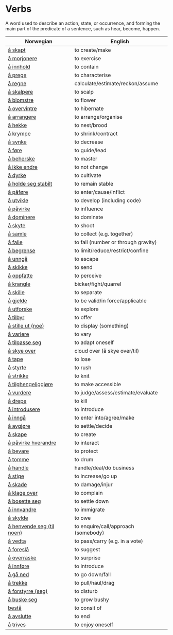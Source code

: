 # Verbs

A word used to describe an action, state, or occurrence, and forming the main part of the predicate of a sentence, such as hear, become, happen.

| Norwegian | English |
| --- | --- |
| [å skapt](https://www.ordnett.no/search?language=no&phrase=å%20skapt) | to create/make |
| [å morjonere](https://www.ordnett.no/search?language=no&phrase=å%20morjonere) | to exercise |
| [å innhold](https://www.ordnett.no/search?language=no&phrase=å%20innhold) | to contain |
| [å prege](https://www.ordnett.no/search?language=no&phrase=å%20prege) | to characterise |
| [å regne](https://www.ordnett.no/search?language=no&phrase=å%20regne) | calculate/estimate/reckon/assume |
| [å skalpere](https://www.ordnett.no/search?language=no&phrase=å%20skalpere) | to scalp |
| [å blomstre](https://www.ordnett.no/search?language=no&phrase=å%20blomstre) | to flower |
| [å overvintre](https://www.ordnett.no/search?language=no&phrase=å%20overvintre) | to hibernate |
| [å arrangere](https://www.ordnett.no/search?language=no&phrase=å%20arrangere) | to arrange/organise |
| [å hekke](https://www.ordnett.no/search?language=no&phrase=å%20hekke) | to nest/brood |
| [å krympe](https://www.ordnett.no/search?language=no&phrase=å%20krympe) | to shrink/contract |
| [å synke](https://www.ordnett.no/search?language=no&phrase=å%20synke) | to decrease |
| [å føre](https://www.ordnett.no/search?language=no&phrase=å%20føre) | to guide/lead |
| [å beherske](https://www.ordnett.no/search?language=no&phrase=å%20beherske) | to master |
| [å ikke endre](https://www.ordnett.no/search?language=no&phrase=å%20ikke%20endre) | to not change |
| [å dyrke](https://www.ordnett.no/search?language=no&phrase=å%20dyrke) | to cultivate |
| [å holde seg stabilt](https://www.ordnett.no/search?language=no&phrase=å%20holde%20seg%20stabilt) | to remain stable |
| [å påføre](https://www.ordnett.no/search?language=no&phrase=å%20påføre) | to enter/cause/inflict |
| [å utvikle](https://www.ordnett.no/search?language=no&phrase=å%20utvikle) | to develop (including code) |
| [å påvirke](https://www.ordnett.no/search?language=no&phrase=å%20påvirke) | to influence |
| [å dominere](https://www.ordnett.no/search?language=no&phrase=å%20dominere) | to dominate |
| [å skyte](https://www.ordnett.no/search?language=no&phrase=å%20skyte) | to shoot |
| [å samle](https://www.ordnett.no/search?language=no&phrase=å%20samle) | to collect (e.g. together) |
| [å falle](https://www.ordnett.no/search?language=no&phrase=å%20falle) | to fall (number or through gravity) |
| [å begrense](https://www.ordnett.no/search?language=no&phrase=å%20begrense) | to limit/reduce/restrict/confine |
| [å unngå](https://www.ordnett.no/search?language=no&phrase=å%20unngå) | to escape |
| [å skikke](https://www.ordnett.no/search?language=no&phrase=å%20skikke) | to send |
| [å oppfatte](https://www.ordnett.no/search?language=no&phrase=å%20oppfatte) | to perceive |
| [å krangle](https://www.ordnett.no/search?language=no&phrase=å%20krangle) | bicker/fight/quarrel |
| [å skille](https://www.ordnett.no/search?language=no&phrase=å%20skille) | to separate |
| [å gjelde](https://www.ordnett.no/search?language=no&phrase=å%20gjelde) | to be valid/in force/applicable |
| [å utforske](https://www.ordnett.no/search?language=no&phrase=å%20utforske) | to explore |
| [å tilbyr](https://www.ordnett.no/search?language=no&phrase=å%20tilbyr) | to offer |
| [å stille ut (noe)](https://www.ordnett.no/search?language=no&phrase=å%20stille%20ut%20(noe)) | to display (something) |
| [å variere](https://www.ordnett.no/search?language=no&phrase=å%20variere) | to vary |
| [å tilpasse seg](https://www.ordnett.no/search?language=no&phrase=å%20tilpasse%20seg) | to adapt oneself |
| [å skye over](https://www.ordnett.no/search?language=no&phrase=å%20skye%20over) | cloud over (å skye over/til) |
| [å tape](https://www.ordnett.no/search?language=no&phrase=å%20tape) | to lose |
| [å styrte](https://www.ordnett.no/search?language=no&phrase=å%20styrte) | to rush |
| [å strikke](https://www.ordnett.no/search?language=no&phrase=å%20strikke) | to knit |
| [å tilghengeliggjøre](https://www.ordnett.no/search?language=no&phrase=å%20tilghengeliggjøre) | to make accessible |
| [å vurdere](https://www.ordnett.no/search?language=no&phrase=å%20vurdere) | to judge/assess/estimate/evaluate |
| [å drepe](https://www.ordnett.no/search?language=no&phrase=å%20drepe) | to kill |
| [å introdusere](https://www.ordnett.no/search?language=no&phrase=å%20introdusere) | to introduce |
| [å inngå](https://www.ordnett.no/search?language=no&phrase=å%20inngå) | to enter into/agree/make |
| [å avgjøre](https://www.ordnett.no/search?language=no&phrase=å%20avgjøre) | to settle/decide |
| [å skape](https://www.ordnett.no/search?language=no&phrase=å%20skape) | to create |
| [å påvirke hverandre](https://www.ordnett.no/search?language=no&phrase=å%20påvirke%20hverandre) | to interact |
| [å bevare](https://www.ordnett.no/search?language=no&phrase=å%20bevare) | to protect |
| [å tomme](https://www.ordnett.no/search?language=no&phrase=å%20tomme) | to drum |
| [å handle](https://www.ordnett.no/search?language=no&phrase=å%20handle) | handle/deal/do business |
| [å stige](https://www.ordnett.no/search?language=no&phrase=å%20stige) | to increase/go up |
| [å skade](https://www.ordnett.no/search?language=no&phrase=å%20skade) | to damage/injur |
| [å klage over](https://www.ordnett.no/search?language=no&phrase=å%20klage%20over) | to complain |
| [å bosette seg](https://www.ordnett.no/search?language=no&phrase=å%20bosette%20seg) | to settle down |
| [å innvandre](https://www.ordnett.no/search?language=no&phrase=å%20innvandre) | to immigrate |
| [å skylde](https://www.ordnett.no/search?language=no&phrase=å%20skylde) | to owe |
| [å henvende seg (til noen)](https://www.ordnett.no/search?language=no&phrase=å%20henvende%20seg%20(til%20noen)) | to enquire/call/approach (somebody) |
| [å vedta](https://www.ordnett.no/search?language=no&phrase=å%20vedta) | to pass/carry (e.g. in a vote) |
| [å foreslå](https://www.ordnett.no/search?language=no&phrase=å%20foreslå) | to suggest |
| [å overraske](https://www.ordnett.no/search?language=no&phrase=å%20overraske) | to surprise |
| [å innføre](https://www.ordnett.no/search?language=no&phrase=å%20innføre) | to introduce |
| [å gå ned](https://www.ordnett.no/search?language=no&phrase=å%20gå%20ned) | to go down/fall |
| [å trekke](https://www.ordnett.no/search?language=no&phrase=å%20trekke) | to pull/haul/drag |
| [å forstyrre (seg)](https://www.ordnett.no/search?language=no&phrase=å%20forstyrre%20(seg)) | to disturb |
| [å buske seg](https://www.ordnett.no/search?language=no&phrase=å%20buske%20seg) | to grow bushy |
| [bestå](https://www.ordnett.no/search?language=no&phrase=bestå) | to consit of |
| [å avslutte](https://www.ordnett.no/search?language=no&phrase=å%20avslutte) | to end |
| [å trives](https://www.ordnett.no/search?language=no&phrase=å%20trives) | to enjoy oneself |

